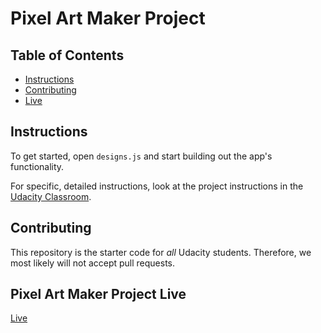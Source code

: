 # Pixel Art Maker Project

## Table of Contents

* [Instructions](#instructions)
* [Contributing](#contributing)
* [Live](#PixelLive)

## Instructions

To get started, open `designs.js` and start building out the app's functionality.

For specific, detailed instructions, look at the project instructions in the [Udacity Classroom](https://classroom.udacity.com/me).

## Contributing

This repository is the starter code for _all_ Udacity students. Therefore, we most likely will not accept pull requests.


## Pixel Art Maker Project Live 

[Live](https://suleimanbashiru.github.io/SB/)